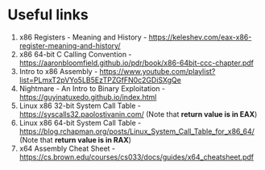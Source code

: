 # Useful links

1. x86 Registers - Meaning and History - <https://keleshev.com/eax-x86-register-meaning-and-history/>
2. x86 64-bit C Calling Convention - <https://aaronbloomfield.github.io/pdr/book/x86-64bit-ccc-chapter.pdf>
3. Intro to x86 Assembly - <https://www.youtube.com/playlist?list=PLmxT2pVYo5LB5EzTPZGfFN0c2GDiSXgQe>
4. Nightmare - An Intro to Binary Exploitation - <https://guyinatuxedo.github.io/index.html>
5. Linux x86 32-bit System Call Table - <https://syscalls32.paolostivanin.com/> (Note that **return value is in EAX**)
6. Linux x86 64-bit System Call Table - <https://blog.rchapman.org/posts/Linux_System_Call_Table_for_x86_64/> (Note that **return value is in RAX**)
7. x64 Assembly Cheat Sheet - <https://cs.brown.edu/courses/cs033/docs/guides/x64_cheatsheet.pdf>
